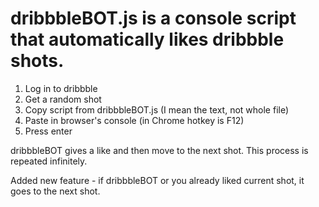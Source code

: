 # dribbbleBOT.js is a console script that automatically likes dribbble shots.

1. Log in to dribbble
2. Get a random shot
3. Copy script from dribbbleBOT.js (I mean the text, not whole file)
4. Paste in browser's console (in Chrome hotkey is F12)
5. Press enter


dribbbleBOT gives a like and then move to the next shot. This process is repeated infinitely.

Added new feature - if dribbbleBOT or you already liked current shot, it goes to the next shot. 

